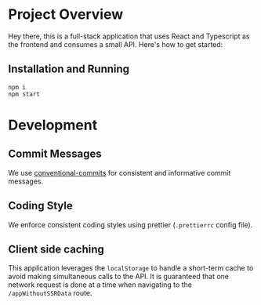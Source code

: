 # Project Overview

Hey there, this is a full-stack application that uses React and Typescript as the frontend and consumes a small API. Here's how to get started:

## Installation and Running

```
npm i
npm start
```

# Development

## Commit Messages

We use [conventional-commits](https://www.conventionalcommits.org/en/v1.0.0/) for consistent and informative commit messages.

## Coding Style

We enforce consistent coding styles using prettier (`.prettierrc` config file).

## Client side caching

This application leverages the `localStorage` to handle a short-term cache to avoid making simultaneous calls to the API. It is guaranteed that one network request is done at a time when navigating to the `/appWithoutSSRData` route.
